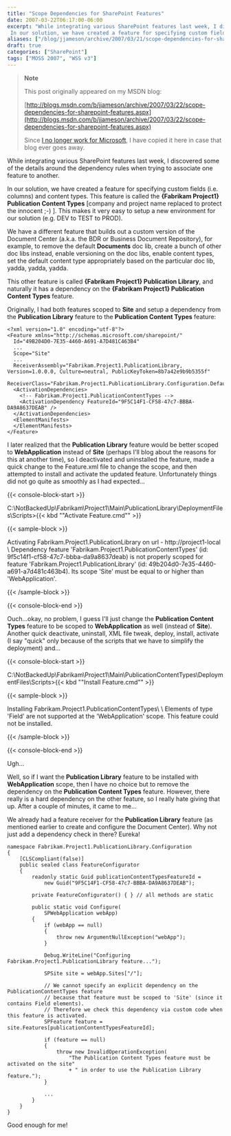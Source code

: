 ```yaml
---
title: "Scope Dependencies for SharePoint Features"
date: 2007-03-22T06:17:00-06:00
excerpt: "While integrating various SharePoint features last week, I discovered some of the details around the dependency rules when trying to associate one feature to another. 
 In our solution, we have created a feature for specifying custom fields (i.e. columns..."
aliases: ["/blog/jjameson/archive/2007/03/21/scope-dependencies-for-sharepoint-features.aspx", "/blog/jjameson/archive/2007/03/22/scope-dependencies-for-sharepoint-features.aspx"]
draft: true
categories: ["SharePoint"]
tags: ["MOSS 2007", "WSS v3"]
---
```


> **Note**
>
> This post originally appeared on my MSDN blog:
>
> [http://blogs.msdn.com/b/jjameson/archive/2007/03/22/scope-dependencies-for-sharepoint-features.aspx](http://blogs.msdn.com/b/jjameson/archive/2007/03/22/scope-dependencies-for-sharepoint-features.aspx)
>
> Since
> [I no longer work for Microsoft](/blog/jjameson/2011/09/02/last-day-with-microsoft),
> I have copied it here in case that blog ever goes away.

While integrating various SharePoint features last week, I discovered some of
the details around the dependency rules when trying to associate one feature to
another.

In our solution, we have created a feature for specifying custom fields (i.e.
columns) and content types. This feature is called the **{Fabrikam Project1}
Publication Content Types** [company and project name replaced to protect the
innocent ;-) ]. This makes it very easy to setup a new environment for our
solution (e.g. DEV to TEST to PROD).

We have a different feature that builds out a custom version of the Document
Center (a.k.a. the BDR or Business Document Repository), for example, to remove
the default **Documents** doc lib, create a bunch of other doc libs instead,
enable versioning on the doc libs, enable content types, set the default content
type appropriately based on the particular doc lib, yadda, yadda, yadda.

This other feature is called **{Fabrikam Project1} Publication Library**, and
naturally it has a dependency on the **{Fabrikam Project1} Publication Content
Types** feature.

Originally, I had both features scoped to **Site** and setup a dependency from
the **Publication Library** feature to the **Publication Content Types**
feature:

```
<?xml version="1.0" encoding="utf-8"?>
<Feature xmlns="http://schemas.microsoft.com/sharepoint/"
  Id="49B204D0-7E35-4460-A691-A7D481C463B4"
  ...
  Scope="Site"
  ...
  ReceiverAssembly="Fabrikam.Project1.PublicationLibrary, Version=1.0.0.0, Culture=neutral, PublicKeyToken=8b7a42e9b9b5355f"
  ReceiverClass="Fabrikam.Project1.PublicationLibrary.Configuration.DefaultFeatureReceiver">
  <ActivationDependencies>
    <!-- Fabrikam.Project1.PublicationContentTypes -->
    <ActivationDependency FeatureId="9F5C14F1-CF58-47c7-BBBA-DA9A8637DEAB" />
  </ActivationDependencies>
  <ElementManifests>
  </ElementManifests>
</Feature>
```

I later realized that the **Publication Library** feature would be better scoped
to **WebApplication** instead of **Site** (perhaps I'll blog about the reasons
for this at another time), so I deactivated and uninstalled the feature, made a
quick change to the Feature.xml file to change the scope, and then attempted to
install and activate the updated feature. Unfortunately things did not go quite
as smoothly as I had expected...

{{< console-block-start >}}

C:\NotBackedUp\Fabrikam\Project1\Main\PublicationLibrary\DeploymentFiles\Scripts&gt;{{< kbd "\"Activate Feature.cmd\"" >}}

{{< sample-block >}}

Activating Fabrikam.Project1.PublicationLibrary on url - http://project1-local\
\ Dependency feature 'Fabrikam.Project1.PublicationContentTypes' (id:
9f5c14f1-cf58-47c7-bbba-da9a8637deab) is not properly scoped for feature
'Fabrikam.Project1.PublicationLibrary' (id:
49b204d0-7e35-4460-a691-a7d481c463b4). Its scope 'Site' must be equal to or
higher than 'WebApplication'.

{{< /sample-block >}}

{{< console-block-end >}}

Ouch...okay, no problem, I guess I'll just change the **Publication Content
Types** feature to be scoped to **WebApplication** as well (instead of
**Site**). Another quick deactivate, uninstall, XML file tweak, deploy, install,
activate (I say "quick" only because of the scripts that we have to simplify the
deployment) and...

{{< console-block-start >}}

C:\NotBackedUp\Fabrikam\Project1\Main\PublicationContentTypes\DeploymentFiles\Scripts&gt;{{< kbd "\"Install Feature.cmd\"" >}}

{{< sample-block >}}

Installing Fabrikam.Project1.PublicationContentTypes\ \ Elements of type 'Field'
are not supported at the 'WebApplication' scope. This feature could not be
installed.

{{< /sample-block >}}

{{< console-block-end >}}

Ugh...

Well, so if I want the **Publication Library** feature to be installed with
**WebApplication** scope, then I have no choice but to remove the dependency on
the **Publication Content Types** feature. However, there really is a hard
dependency on the other feature, so I really hate giving that up. After a couple
of minutes, it came to me...

We already had a feature receiver for the **Publication Library** feature (as
mentioned earlier to create and configure the Document Center). Why not just add
a dependency check in there? Eureka!

```
namespace Fabrikam.Project1.PublicationLibrary.Configuration
{
    [CLSCompliant(false)]
    public sealed class FeatureConfigurator
    {
        readonly static Guid publicationContentTypesFeatureId =
            new Guid("9F5C14F1-CF58-47c7-BBBA-DA9A8637DEAB");

        private FeatureConfigurator() { } // all methods are static

        public static void Configure(
            SPWebApplication webApp)
        {
            if (webApp == null)
            {
                throw new ArgumentNullException("webApp");
            }

            Debug.WriteLine("Configuring Fabrikam.Project1.PublicationLibrary feature...");

            SPSite site = webApp.Sites["/"];

            // We cannot specify an explicit dependency on the PublicationContentTypes feature
            // because that feature must be scoped to 'Site' (since it contains Field elements).
            // Therefore we check this dependency via custom code when this feature is activated.
            SPFeature feature = site.Features[publicationContentTypesFeatureId];

            if (feature == null)
            {
                throw new InvalidOperationException(
                    "The Publication Content Types feature must be activated on the site"
                    + " in order to use the Publication Library feature.");
            }

            ...
        }
    }
}
```

Good enough for me!

